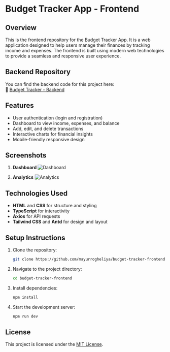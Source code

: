 # Budget Tracker App - Frontend

## Overview
This is the frontend repository for the Budget Tracker App. It is a web application designed to help users manage their finances by tracking income and expenses. The frontend is built using modern web technologies to provide a seamless and responsive user experience.

## Backend Repository
You can find the backend code for this project here:  
🔗 [Budget Tracker - Backend](https://github.com/mayurrogheliya/budget-tracker-backend)

## Features
- User authentication (login and registration)
- Dashboard to view income, expenses, and balance
- Add, edit, and delete transactions
- Interactive charts for financial insights
- Mobile-friendly responsive design

## Screenshots
1. **Dashboard**
![Dashboard](https://github.com/user-attachments/assets/b465e35e-9096-4d73-9964-e218e9af8571)

2. **Analytics**
![Analytics](https://github.com/user-attachments/assets/0849b0e2-728b-4287-8985-ce26c269ec4d)



## Technologies Used
- **HTML** and **CSS** for structure and styling
- **TypeScript** for interactivity
- **Axios** for API requests
- **Tailwind CSS** and **Antd** for design and layout

## Setup Instructions
1. Clone the repository:
   ```bash
   git clone https://github.com/mayurrogheliya/budget-tracker-frontend.git
   ```
2. Navigate to the project directory:
   ```bash
   cd budget-tracker-frontend
   ```
3. Install dependencies:
   ```bash
   npm install
   ```
4. Start the development server:
   ```bash
   npm run dev
   ```

## License

This project is licensed under the [MIT License](./LICENSE).

